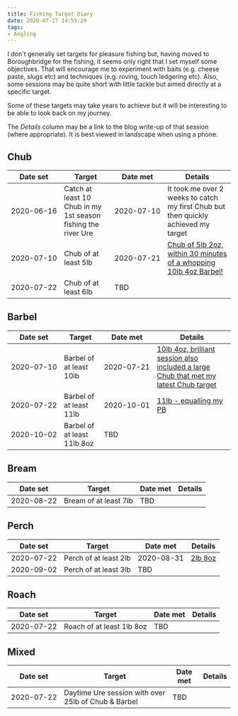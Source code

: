```yaml
---
title: Fishing Target Diary
date: 2020-07-27 14:55:29
tags:
- Angling
---
```

I don't generally set targets for pleasure fishing but, having moved to Boroughbridge for the fishing, it seems only right that I set myself some objectives. That will encourage me to experiment with baits (e.g. cheese paste, slugs etc) and techniques (e.g. roving, touch ledgering etc). Also, some sessions may be quite short with little tackle but aimed directly at a specific target.

Some of these targets may take years to achieve but it will be interesting to be able to look back on my journey.

The *Details* column may be a link to the blog write-up of that session (where appropriate). It is best viewed in landscape when using a phone.

## Chub

|Date set|Target|Date met|Details|
|---------|------| --- |----------|
|<nobr>2020-06-16</nobr>|Catch at least 10 Chub in my 1st season fishing the river Ure|<nobr>2020-07-10</nobr>|It took me over 2 weeks to catch my first Chub but then quickly achieved my target|
|<nobr>2020-07-10</nobr>|Chub of at least 5lb|<nobr>2020-07-21</nobr>|<a href="/2020/07/20200721-Ure-Cricket-Field-Big-Barbel-And-Chub/">Chub of 5lb 2oz, within 30 minutes of a whopping 10lb 4oz Barbel!</a>|
|<nobr>2020-07-22</nobr>|Chub of at least 6lb|<nobr>TBD</nobr>||

## Barbel

|Date set|Target|Date met|Details|
|---------|------| --- |----------|
|<nobr>2020-07-10</nobr>|Barbel of at least 10lb|<nobr>2020-07-21</nobr>|<a href="/2020/07/20200721-Ure-Cricket-Field-Big-Barbel-And-Chub/">10lb 4oz, brilliant session also included a large Chub that met my latest Chub target</a>|
|<nobr>2020-07-22</nobr>|Barbel of at least 11lb|<nobr>2020-10-01</nobr>|<a href="/2020/10/20201001-Ellenthorpe/">11lb - equalling my PB</a>|
|<nobr>2020-10-02</nobr>|Barbel of at least 11lb 8oz|<nobr>TBD</nobr>||

## Bream

|Date set|Target|Date met|Details|
|---------|------| --- |----------|
|<nobr>2020-08-22</nobr>|Bream of at least 7lb|<nobr>TBD</nobr>||

## Perch

|Date set|Target|Date met|Details|
|---------|------| --- |----------|
|<nobr>2020-07-22</nobr>|Perch of at least 2lb|<nobr>2020-08-31</nobr>|<a href="/2020/08/20200831-CornDryers/">2lb 8oz</a>|
|<nobr>2020-09-02</nobr>|Perch of at least 3lb|<nobr>TBD</nobr>||

## Roach

|Date set|Target|Date met|Details|
|---------|------| --- |----------|
|<nobr>2020-07-22</nobr>|Roach of at least 1lb 8oz|<nobr>TBD</nobr>||

## Mixed

|Date set|Target|Date met|Details|
|---------|------| --- |----------|
|<nobr>2020-07-22</nobr>|Daytime Ure session with over 25lb of Chub & Barbel|<nobr>TBD</nobr>||

